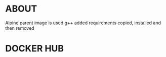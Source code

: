 ABOUT
=====
Alpine parent image is used
g++ added
requirements copied, installed and then removed


DOCKER HUB
==========
